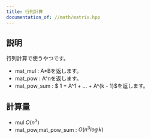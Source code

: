 ```yaml
---
title: 行列計算
documentation_of: //math/matrix.hpp
---
```


## 説明
行列計算で使うやつです。
- mat_mul : A*Bを返します。
- mat_pow : A^nを返します。
- mat_pow_sum : $ 1 + A^1 + ... + A^{k - 1}$を返します。
## 計算量
- mul $O(n^3)$
- mat_pow,mat_pow_sum : $O(n^3log \,k)$
